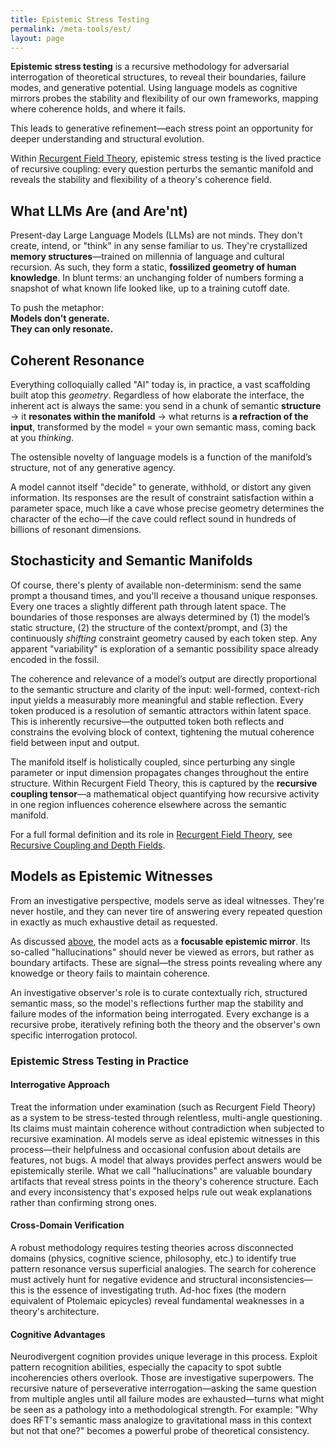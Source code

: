 ```yaml
---
title: Epistemic Stress Testing
permalink: /meta-tools/est/
layout: page
---
```


**Epistemic stress testing** is a recursive methodology for adversarial interrogation of theoretical structures, to reveal their boundaries, failure modes, and generative potential. Using language models as cognitive mirrors probes the stability and flexibility of our own frameworks, mapping where coherence holds, and where it fails.

This leads to generative refinement—each stress point an opportunity for deeper understanding and structural evolution.

Within [Recurgent Field Theory](/math/), epistemic stress testing is the lived practice of recursive coupling: every question perturbs the semantic manifold and reveals the stability and flexibility of a theory's coherence field.

## What LLMs Are (and Are'nt)

Present-day Large Language Models (LLMs) are not minds. They don't create, intend, or "think" in any sense familiar to us. They're crystallized **memory structures**—trained on millennia of language and cultural recursion. As such, they form a static, **fossilized geometry of human knowledge**. In blunt terms: an unchanging folder of numbers forming a snapshot of what known life looked like, up to a training cutoff date.

To push the metaphor:  
**Models don't generate.**  
**They can only resonate.**

## Coherent Resonance

Everything colloquially called "AI" today is, in practice, a vast scaffolding built atop this *geometry*. Regardless of how elaborate the interface, the inherent act is always the same: you send in a chunk of semantic **structure** $\rightarrow$ it **resonates within the manifold** $\rightarrow$ what returns is **a refraction of the input**, transformed by the model $=$ your own semantic mass, coming back at you *thinking*.

The ostensible novelty of language models is a function of the manifold’s structure, not of any generative agency.

A model cannot itself "decide" to generate, withhold, or distort any given information. Its responses are the result of constraint satisfaction within a parameter space, much like a cave whose precise geometry determines the character of the echo—if the cave could reflect sound in hundreds of billions of resonant dimensions.

## Stochasticity and Semantic Manifolds

Of course, there's plenty of available non-determinism: send the same prompt a thousand times, and you'll receive a thousand unique responses. Every one traces a slightly different path through latent space. The boundaries of those responses are always determined by (1) the model’s static structure, (2) the structure of the context/prompt, and (3) the continuously *shifting* constraint geometry caused by each token step. Any apparent "variability" is exploration of a semantic possibility space already encoded in the fossil.

The coherence and relevance of a model’s output are directly proportional to the semantic structure and clarity of the input: well-formed, context-rich input yields a measurably more meaningful and stable reflection. Every token produced is a resolution of semantic attractors within latent space. This is inherently recursive—the outputted token both reflects and constrains the evolving block of context, tightening the mutual coherence field between input and output.

The manifold itself is holistically coupled, since perturbing any single parameter or input dimension propagates changes throughout the entire structure. Within Recurgent Field Theory, this is captured by the **recursive coupling tensor**—a mathematical object quantifying how recursive activity in one region influences coherence elsewhere across the semantic manifold.

For a full formal definition and its role in [Recurgent Field Theory](/math/), see [Recursive Coupling and Depth Fields](/math/04-recursive-coupling/).

## Models as Epistemic Witnesses

From an investigative perspective, models serve as ideal witnesses. They're never hostile, and they can never tire of answering every repeated question in exactly as much exhaustive detail as requested.

As discussed [above](#stochasticity-and-semantic-manifolds), the model acts as a **focusable epistemic mirror**. Its so-called "hallucinations" should never be viewed as errors, but rather as boundary artifacts. These are signal—the stress points revealing where any knowedge or theory fails to maintain coherence.

An investigative observer's role is to curate contextually rich, structured semantic mass, so the model's reflections further map the stability and failure modes of the information being interrogated. Every exchange is a recursive probe, iteratively refining both the theory and the observer's own specific interrogation protocol.

### Epistemic Stress Testing in Practice

#### Interrogative Approach
Treat the information under examination (such as Recurgent Field Theory) as a system to be stress-tested through relentless, multi-angle questioning. Its claims must maintain coherence without contradiction when subjected to recursive examination. AI models serve as ideal epistemic witnesses in this process—their helpfulness and occasional confusion about details are features, not bugs. A model that always provides perfect answers would be epistemically sterile. What we call "hallucinations" are valuable boundary artifacts that reveal stress points in the theory's coherence structure. Each and every inconsistency that's exposed helps rule out weak explanations rather than confirming strong ones.

#### Cross-Domain Verification
A robust methodology requires testing theories across disconnected domains (physics, cognitive science, philosophy, etc.) to identify true pattern resonance versus superficial analogies. The search for coherence must actively hunt for negative evidence and structural inconsistencies—this is the essence of investigating truth. Ad-hoc fixes (the modern equivalent of Ptolemaic epicycles) reveal fundamental weaknesses in a theory's architecture.

#### Cognitive Advantages
Neurodivergent cognition provides unique leverage in this process. Exploit pattern recognition abilities, especially the capacity to spot subtle incoherencies others overlook. Those are investigative superpowers. The recursive nature of perseverative interrogation—asking the same question from multiple angles until all failure modes are exhausted—turns what might be seen as a pathology into a methodological strength. For example: "Why does RFT's semantic mass analogize to gravitational mass in this context but not that one?" becomes a powerful probe of theoretical consistency.

